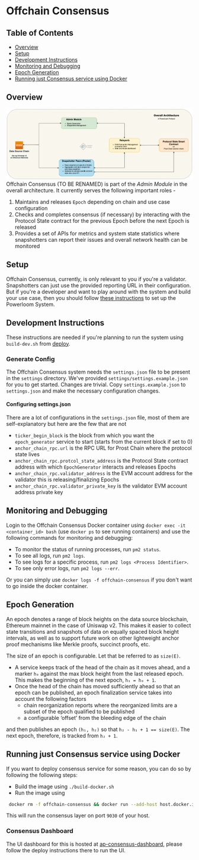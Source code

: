 # Offchain Consensus

## Table of Contents

- [Overview](#overview)
- [Setup](#setup)
- [Development Instructions](#development-instructions)
- [Monitoring and Debugging](#monitoring-and-debugging)
- [Epoch Generation](#epoch-generation)
- [Running just Consensus service using Docker](#running-just-consensus-service-using-docker)

## Overview

![Overall Architecture](https://github.com/PowerLoom/pooler/raw/main/pooler/static/docs/assets/OverallArchitecture.png)
Offchain Consensus (TO BE RENAMED) is part of the *Admin Module* in the overall architecture. It currently serves the following important roles -

1. Maintains and releases `Epoch` depending on chain and use case configuration
2. Checks and completes consensus (if necessary) by interacting with the Protocol State contract for the previous Epoch before the next Epoch is released
3. Provides a set of APIs for metrics and system state statistics where snapshotters can report their issues and overall network health can be monitored

## Setup

Offchain Consensus, currently, is only relevant to you if you're a validator. Snapshotters can just use the provided reporting URL in their configuration. But if you're a developer and want to play around with the system and build your use case, then you should follow [these instructions](https://github.com/PowerLoom/deploy#instructions-for-code-contributors) to set up the Powerloom System.

## Development Instructions

These instructions are needed if you're planning to run the system using `build-dev.sh` from [deploy](https://github.com/PowerLoom/deploy).

### Generate Config

The Offchain Consensus system needs the `settings.json` file to be present in the `settings` directory. We've provided `settings/settings.example.json` for you to get started. Changes are trivial. Copy `settings.example.json` to `settings.json` and make the necessary configuration changes.

#### Configuring settings.json

There are a lot of configurations in the `settings.json` file, most of them are self-explanatory but here are the few that are not
- `ticker_begin_block` is the block from which you want the `epoch_generator` service to start (starts from the current block if set to 0)
- `anchor_chain_rpc.url` is the RPC URL for Prost Chain where the protocol state lives
- `anchor_chain_rpc.protcol_state_address` is the Protocol State contract address with which `EpochGenerator` interacts and releases Epochs
- `anchor_chain_rpc.validator_address` is the EVM account address for the validator this is releasing/finalizing Epochs
- `anchor_chain_rpc.validator_private_key` is the validator EVM account address private key

## Monitoring and Debugging

Login to the Offchain Consensus Docker container using `docker exec -it <container_id> bash` (use `docker ps` to see running containers) and use the following commands for monitoring and debugging:

- To monitor the status of running processes, run `pm2 status`.
- To see all logs, run `pm2 logs`.
- To see logs for a specific process, run `pm2 logs <Process Identifier>`.
- To see only error logs, run `pm2 logs --err`.

Or you can simply use `docker logs -f offchain-consensus` if you don't want to go inside the docker container.
## Epoch Generation

An epoch denotes a range of block heights on the data source blockchain, Ethereum mainnet in the case of Uniswap v2. This makes it easier to collect state transitions and snapshots of data on equally spaced block height intervals, as well as to support future work on other lightweight anchor proof mechanisms like Merkle proofs, succinct proofs, etc.

The size of an epoch is configurable. Let that be referred to as `size(E)`.

- A service keeps track of the head of the chain as it moves ahead, and a marker `h₀` against the max block height from the last released epoch. This makes the beginning of the next epoch, `h₁ = h₀ + 1`.
- Once the head of the chain has moved sufficiently ahead so that an epoch can be published, an epoch finalization service takes into account the following factors
    - chain reorganization reports where the reorganized limits are a subset of the epoch qualified to be published
    - a configurable ‘offset’ from the bleeding edge of the chain

 and then publishes an epoch `(h₁, h₂)` so that `h₂ - h₁ + 1 == size(E)`. The next epoch, therefore, is tracked from `h₂ + 1`.


## Running just Consensus service using Docker
If you want to deploy consensus service for some reason, you can do so by following the following steps:

- Build the image using `./build-docker.sh`
- Run the image using
```bash
 docker rm -f offchain-consensus && docker run --add-host host.docker.internal:host-gateway -p 8080:8080 --name offchain-consensus -d powerloom-offchain-consensus:latest && docker logs -f offchain-consensus
 ```
This will run the consensus layer on port `9030` of your host.
### Consensus Dashboard
The UI dashboard for this is hosted at [ap-consensus-dashboard](https://github.com/PowerLoom/ap-consensus-dashboard), please follow the deploy instructions there to run the UI.
